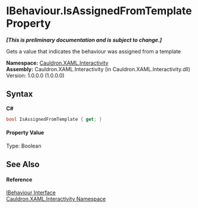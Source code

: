 # IBehaviour.IsAssignedFromTemplate Property 
 _**\[This is preliminary documentation and is subject to change.\]**_

Gets a value that indicates the behaviour was assigned from a template

**Namespace:**&nbsp;<a href="N_Cauldron_XAML_Interactivity">Cauldron.XAML.Interactivity</a><br />**Assembly:**&nbsp;Cauldron.XAML.Interactivity (in Cauldron.XAML.Interactivity.dll) Version: 1.0.0.0 (1.0.0.0)

## Syntax

**C#**<br />
``` C#
bool IsAssignedFromTemplate { get; }
```


#### Property Value
Type: Boolean

## See Also


#### Reference
<a href="T_Cauldron_XAML_Interactivity_IBehaviour">IBehaviour Interface</a><br /><a href="N_Cauldron_XAML_Interactivity">Cauldron.XAML.Interactivity Namespace</a><br />
